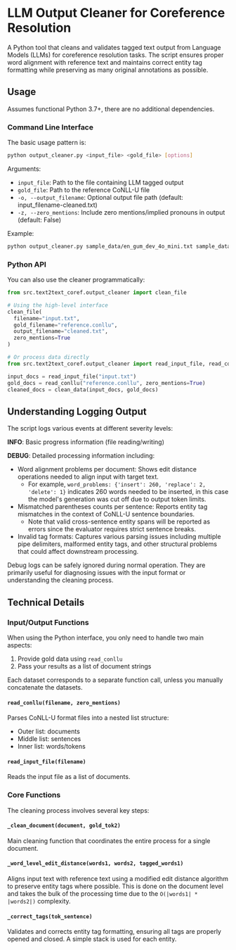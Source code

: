 # LLM Output Cleaner for Coreference Resolution

A Python tool that cleans and validates tagged text output from Language Models (LLMs) for coreference resolution tasks. The script ensures proper word alignment with reference text and maintains correct entity tag formatting while preserving as many original annotations as possible.

## Usage

Assumes functional Python 3.7+, there are no additional dependencies.

### Command Line Interface

The basic usage pattern is:

```bash
python output_cleaner.py <input_file> <gold_file> [options]
```

Arguments:
- `input_file`: Path to the file containing LLM tagged output
- `gold_file`: Path to the reference CoNLL-U file
- `-o, --output_filename`: Optional output file path (default: input_filename-cleaned.txt)
- `-z, --zero_mentions`: Include zero mentions/implied pronouns in output (default: False)

Example:
```bash
python output_cleaner.py sample_data/en_gum_dev_4o_mini.txt sample_data/en_gum-corefud-dev.conllu
```

### Python API

You can also use the cleaner programmatically:

```python
from src.text2text_coref.output_cleaner import clean_file

# Using the high-level interface
clean_file(
  filename="input.txt",
  gold_filename="reference.conllu",
  output_filename="cleaned.txt",
  zero_mentions=True
)

# Or process data directly
from src.text2text_coref.output_cleaner import read_input_file, read_conllu, clean_data

input_docs = read_input_file("input.txt")
gold_docs = read_conllu("reference.conllu", zero_mentions=True)
cleaned_docs = clean_data(input_docs, gold_docs)
```

## Understanding Logging Output

The script logs various events at different severity levels:

**INFO**: Basic progress information (file reading/writing)

**DEBUG**: Detailed processing information including:
- Word alignment problems per document: Shows edit distance operations needed to align input with target text.
    - For example, `word_problems: {'insert': 260, 'replace': 2, 'delete': 1}` indicates 260 words needed to be inserted, in this case the model's generation was cut off due to output token limits.
- Mismatched parentheses counts per sentence: Reports entity tag mismatches in the context of CoNLL-U sentence boundaries.
    - Note that valid cross-sentence entity spans will be reported as errors since the evaluator requires strict sentence breaks.
- Invalid tag formats: Captures various parsing issues including multiple pipe delimiters, malformed entity tags, and other structural problems that could affect downstream processing.

Debug logs can be safely ignored during normal operation. They are primarily useful for diagnosing issues with the input format or understanding the cleaning process.

## Technical Details

### Input/Output Functions

When using the Python interface, you only need to handle two main aspects:
1. Provide gold data using `read_conllu`
2. Pass your results as a list of document strings

Each dataset corresponds to a separate function call, unless you manually concatenate the datasets.

#### `read_conllu(filename, zero_mentions)`
Parses CoNLL-U format files into a nested list structure:
- Outer list: documents
- Middle list: sentences
- Inner list: words/tokens

#### `read_input_file(filename)`
Reads the input file as a list of documents.

### Core Functions

The cleaning process involves several key steps:

#### `_clean_document(document, gold_tok2)`
Main cleaning function that coordinates the entire process for a single document.

#### `_word_level_edit_distance(words1, words2, tagged_words1)`
Aligns input text with reference text using a modified edit distance algorithm to preserve entity tags where possible. This is done on the document level and takes the bulk of the processing time due to the `O(|words1| * |words2|)` complexity.

#### `_correct_tags(tok_sentence)`
Validates and corrects entity tag formatting, ensuring all tags are properly opened and closed. A simple stack is used for each entity.

